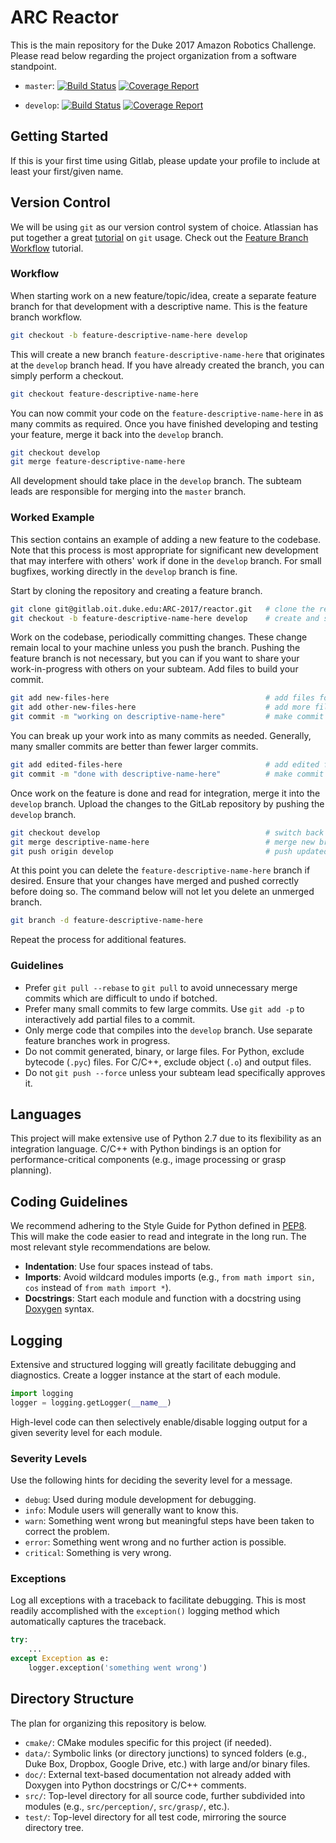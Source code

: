 # ARC Reactor

This is the main repository for the Duke 2017 Amazon Robotics Challenge.
Please read below regarding the project organization from a software standpoint.

- `master`: [![Build Status](http://gitlab.oit.duke.edu/ARC-2017/reactor/badges/master/build.svg)](http://gitlab.oit.duke.edu/ARC-2017/reactor/commits/master) [![Coverage Report](http://gitlab.oit.duke.edu/ARC-2017/reactor/badges/master/coverage.svg)](http://gitlab.oit.duke.edu/ARC-2017/reactor/commits/master)

- `develop`: [![Build Status](http://gitlab.oit.duke.edu/ARC-2017/reactor/badges/develop/build.svg)](http://gitlab.oit.duke.edu/ARC-2017/reactor/commits/develop) [![Coverage Report](http://gitlab.oit.duke.edu/ARC-2017/reactor/badges/develop/coverage.svg)](http://gitlab.oit.duke.edu/ARC-2017/reactor/commits/develop)

## Getting Started

If this is your first time using Gitlab, please update your profile to include at least your first/given name.

## Version Control

We will be using `git` as our version control system of choice.
Atlassian has put together a great [tutorial](https://www.atlassian.com/git/tutorials/ "Become a git guru.") on `git` usage.
Check out the [Feature Branch Workflow](https://es.atlassian.com/git/tutorials/comparing-workflows/feature-branch-workflow/ "Feature Branch Workflow") tutorial.

### Workflow

When starting work on a new feature/topic/idea, create a separate feature branch for that development with a descriptive name.
This is the feature branch workflow.

```bash
git checkout -b feature-descriptive-name-here develop
```

This will create a new branch `feature-descriptive-name-here` that originates at the `develop` branch head.
If you have already created the branch, you can simply perform a checkout.

```bash
git checkout feature-descriptive-name-here
```

You can now commit your code on the `feature-descriptive-name-here` in as many commits as required.
Once you have finished developing and testing your feature, merge it back into the `develop` branch.

```bash
git checkout develop
git merge feature-descriptive-name-here
```

All development should take place in the `develop` branch.
The subteam leads are responsible for merging into the `master` branch.

### Worked Example

This section contains an example of adding a new feature to the codebase.
Note that this process is most appropriate for significant new development that may interfere with others' work if done in the `develop` branch.
For small bugfixes, working directly in the `develop` branch is fine.

Start by cloning the repository and creating a feature branch.

```bash
git clone git@gitlab.oit.duke.edu:ARC-2017/reactor.git   # clone the repository
git checkout -b feature-descriptive-name-here develop    # create and switch to new branch
```
Work on the codebase, periodically committing changes.
These change remain local to your machine unless you push the branch.
Pushing the feature branch is not necessary, but you can if you want to share your work-in-progress with others on your subteam.
Add files to build your commit.

```bash
git add new-files-here                                   # add files for committing
git add other-new-files-here                             # add more files
git commit -m "working on descriptive-name-here"         # make commit
```

You can break up your work into as many commits as needed.
Generally, many smaller commits are better than fewer larger commits.

```bash
git add edited-files-here                                # add edited files again
git commit -m "done with descriptive-name-here"          # make commit
```

Once work on the feature is done and read for integration, merge it into the `develop` branch.
Upload the changes to the GitLab repository by pushing the `develop` branch.

```bash
git checkout develop                                     # switch back to develop branch
git merge descriptive-name-here                          # merge new branch into develop branch
git push origin develop                                  # push updated develop branch
```

At this point you can delete the `feature-descriptive-name-here` branch if desired.
Ensure that your changes have merged and pushed correctly before doing so.
The command below will not let you delete an unmerged branch.

```bash
git branch -d feature-descriptive-name-here
```

Repeat the process for additional features.

### Guidelines

- Prefer `git pull --rebase` to `git pull` to avoid unnecessary merge commits which are difficult to undo if botched.
- Prefer many small commits to few large commits.
Use `git add -p` to interactively add partial files to a commit.
- Only merge code that compiles into the `develop` branch.
Use separate feature branches work in progress.
- Do not commit generated, binary, or large files.
For Python, exclude bytecode (`.pyc`) files.
For C/C++, exclude object (`.o`) and output files.
- Do not `git push --force` unless your subteam lead specifically approves it.

## Languages

This project will make extensive use of Python 2.7 due to its flexibility as an integration language.
C/C++ with Python bindings is an option for performance-critical components (e.g., image processing or grasp planning).

## Coding Guidelines

We recommend adhering to the Style Guide for Python defined in [PEP8](https://www.python.org/dev/peps/pep-0008/ "Style Guide for Python").
This will make the code easier to read and integrate in the long run.
The most relevant style recommendations are below.

- **Indentation**: Use four spaces instead of tabs.
- **Imports**: Avoid wildcard modules imports (e.g., `from math import sin, cos` instead of `from math import *`).
- **Docstrings**: Start each module and function with a docstring using [Doxygen](http://www.doxygen.org/ "Doxygen") syntax.

## Logging

Extensive and structured logging will greatly facilitate debugging and diagnostics.
Create a logger instance at the start of each module.

```python
import logging
logger = logging.getLogger(__name__)
```

High-level code can then selectively enable/disable logging output for a given severity level for each module.

### Severity Levels

Use the following hints for deciding the severity level for a message.

- `debug`: Used during module development for debugging.
- `info`: Module users will generally want to know this.
- `warn`: Something went wrong but meaningful steps have been taken to correct the problem.
- `error`: Something went wrong and no further action is possible.
- `critical`: Something is very wrong.

### Exceptions

Log all exceptions with a traceback to facilitate debugging.
This is most readily accomplished with the `exception()` logging method which automatically captures the traceback.
```python
try:
    ...
except Exception as e:
    logger.exception('something went wrong')
```

## Directory Structure

The plan for organizing this repository is below.

- `cmake/`: CMake modules specific for this project (if needed).
- `data/`: Symbolic links (or directory junctions) to synced folders (e.g., Duke Box, Dropbox, Google Drive, etc.) with large and/or binary files.
- `doc/`: External text-based documentation not already added with Doxygen into Python docstrings or C/C++ comments.
- `src/`: Top-level directory for all source code, further subdivided into modules (e.g., `src/perception/`, `src/grasp/`, etc.).
- `test/`: Top-level directory for all test code, mirroring the source directory tree.
